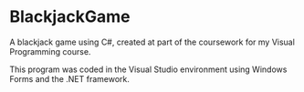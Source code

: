 # BlackjackGame

A blackjack game using C#, created at part of the coursework for my Visual Programming course.

This program was coded in the Visual Studio environment using Windows Forms and the .NET framework.
